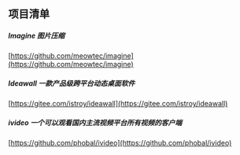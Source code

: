 ## 项目清单

#####   Imagine 图片压缩
[https://github.com/meowtec/imagine](https://github.com/meowtec/imagine)

#####   Ideawall  一款产品级跨平台动态桌面软件
[https://gitee.com/istroy/ideawall](https://gitee.com/istroy/ideawall)

##### ivideo  一个可以观看国内主流视频平台所有视频的客户端
[https://github.com/phobal/ivideo](https://github.com/phobal/ivideo)  


